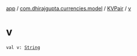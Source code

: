 [app](../../index.md) / [com.dhirajgupta.currencies.model](../index.md) / [KVPair](index.md) / [v](./v.md)

# v

`val v: `[`String`](https://kotlinlang.org/api/latest/jvm/stdlib/kotlin/-string/index.html)